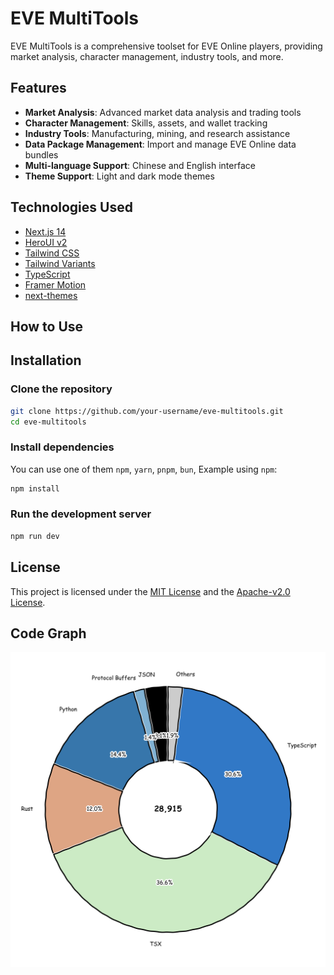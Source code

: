 # EVE MultiTools

EVE MultiTools is a comprehensive toolset for EVE Online players, providing market analysis, character management, industry tools, and more.

## Features

- **Market Analysis**: Advanced market data analysis and trading tools
- **Character Management**: Skills, assets, and wallet tracking
- **Industry Tools**: Manufacturing, mining, and research assistance
- **Data Package Management**: Import and manage EVE Online data bundles
- **Multi-language Support**: Chinese and English interface
- **Theme Support**: Light and dark mode themes

## Technologies Used

- [Next.js 14](https://nextjs.org/docs/getting-started)
- [HeroUI v2](https://heroui.com/)
- [Tailwind CSS](https://tailwindcss.com/)
- [Tailwind Variants](https://tailwind-variants.org)
- [TypeScript](https://www.typescriptlang.org/)
- [Framer Motion](https://www.framer.com/motion/)
- [next-themes](https://github.com/pacocoursey/next-themes)

## How to Use

## Installation

### Clone the repository

```bash
git clone https://github.com/your-username/eve-multitools.git
cd eve-multitools
```

### Install dependencies

You can use one of them `npm`, `yarn`, `pnpm`, `bun`, Example using `npm`:

```bash
npm install
```

### Run the development server

```bash
npm run dev
```

## License

This project is licensed under the [MIT License](LICENSE-MIT)
and the [Apache-v2.0 License](LICENSE-APACHE).

## Code Graph

![code-graph](tokei-chart.png)
